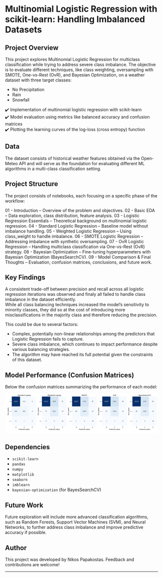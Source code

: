 # Multinomial Logistic Regression with scikit-learn: Handling Imbalanced Datasets

## Project Overview

This project explores Multinomial Logistic Regression for multiclass classification while trying to address severe class imbalance. The objective is to evaluate different techniques, like class weighting, oversampling with SMOTE, One-vs-Rest (OvR), and Bayesian Optimization, on a weather dataset with three target classes:   
- No Precipitation
- Rain
- Snowfall

✔️ Implementation of multinomial logistic regression with scikit-learn   
✔️ Model evaluation using metrics like balanced accuracy and confusion matrices   
✔️ Plotting the learning curves of the log-loss (cross entropy) function 

## Data
The dataset consists of historical weather features obtained via the Open-Meteo API and will serve as the foundation for evaluating different ML algorithms in a multi-class classification setting.

## Project Structure

The project consists of notebooks, each focusing on a specific phase of the workflow:

01 - Introduction – Overview of the problem and objectives.
02 - Basic EDA – Data exploration, class distribution, feature analysis.
03 - Logistic Regression Essentials – Theoretical background on multinomial logistic regression.
04 - Standard Logistic Regression – Baseline model without imbalance handling.
05 - Weighted Logistic Regression – Using class_weight to handle imbalance.
06 - SMOTE Logistic Regression – Addressing imbalance with synthetic oversampling.
07 - OvR Logistic Regression – Handling multiclass classification via One-vs-Rest (OvR) strategy.
08 - Bayesian Optimization – Fine-tuning hyperparameters with Bayesian Optimization (BayesSearchCV).
09 - Model Comparison & Final Thoughts – Evaluation, confusion matrices, conclusions, and future work.


## Key Findings
A consistent trade-off between precision and recall across all logistic regression iterations was observed and finaly
all failed to handle class imbalance in the dataset efficiently.   
While all class balancing techniques increased the model’s sensitivity to minority classes, they did so at the cost 
of introducing more misclassifications in the majority class and therefore reducing the precision.

This could be due to several factors:

- Complex, potentially non-linear relationships among the predictors that Logistic Regression fails to capture.
- Severe class imbalance, which continues to impact performance despite various balancing strategies.
- The algorithm may have reached its full potential given the constraints of this dataset.

## Model Performance (Confusion Matrices)

Below the confusion matrices summarizing the performance of each model:

![Confusion Matrix](images/confusion_matrices_plot.png)

## Dependencies

- `scikit-learn`
- `pandas`
- `numpy`
- `matplotlib`
- `seaborn`
- `imblearn`
- `bayesian-optimization` (for BayesSearchCV)

## Future Work

Future exploration will include more advanced classification algorithms, such as Random Forests, Support Vector Machines (SVM), and Neural Networks, to further address class imbalance and improve predictive accuracy if possible.

## Author

This project was developed by Nikos Papakostas. Feedback and contributions are welcome!

---
